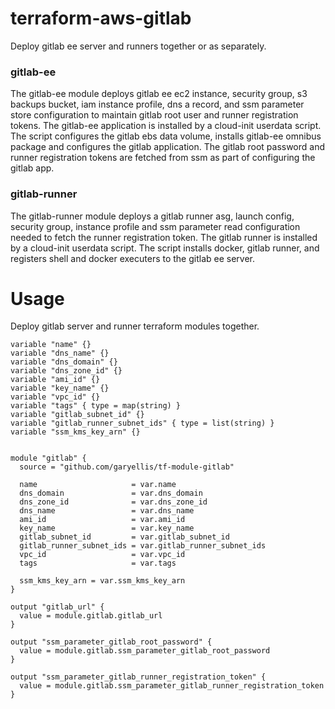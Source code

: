 # terraform-aws-gitlab
Deploy gitlab ee server and runners together or as separately.

### gitlab-ee
The gitlab-ee module deploys gitlab ee ec2 instance, security group, s3 backups bucket, iam instance profile, dns a record, and ssm parameter store configuration to maintain gitlab root user and runner registration tokens.
The gitlab-ee application is installed by a cloud-init userdata script. The script configures the gitlab ebs data volume, installs gitlab-ee omnibus package and configures the gitlab application. The gitlab root password and runner registration tokens are fetched from ssm as part of configuring the gitlab app.


### gitlab-runner
The gitlab-runner module deploys a gitlab runner asg, launch config, security group, instance profile and ssm parameter read configuration needed to fetch the runner registration token.
The gitlab runner is installed by a cloud-init userdata script. The script installs docker, gitlab runner, and registers shell and docker executers to the gitlab ee server.


# Usage
Deploy gitlab server and runner terraform modules together.

```
variable "name" {}
variable "dns_name" {}
variable "dns_domain" {}
variable "dns_zone_id" {}
variable "ami_id" {}
variable "key_name" {}
variable "vpc_id" {}
variable "tags" { type = map(string) }
variable "gitlab_subnet_id" {}
variable "gitlab_runner_subnet_ids" { type = list(string) }
variable "ssm_kms_key_arn" {}


module "gitlab" {
  source = "github.com/garyellis/tf-module-gitlab"

  name                     = var.name
  dns_domain               = var.dns_domain
  dns_zone_id              = var.dns_zone_id
  dns_name                 = var.dns_name
  ami_id                   = var.ami_id
  key_name                 = var.key_name
  gitlab_subnet_id         = var.gitlab_subnet_id
  gitlab_runner_subnet_ids = var.gitlab_runner_subnet_ids
  vpc_id                   = var.vpc_id
  tags                     = var.tags

  ssm_kms_key_arn = var.ssm_kms_key_arn
}

output "gitlab_url" {
  value = module.gitlab.gitlab_url
}

output "ssm_parameter_gitlab_root_password" {
  value = module.gitlab.ssm_parameter_gitlab_root_password
}

output "ssm_parameter_gitlab_runner_registration_token" {
  value = module.gitlab.ssm_parameter_gitlab_runner_registration_token
}

```
